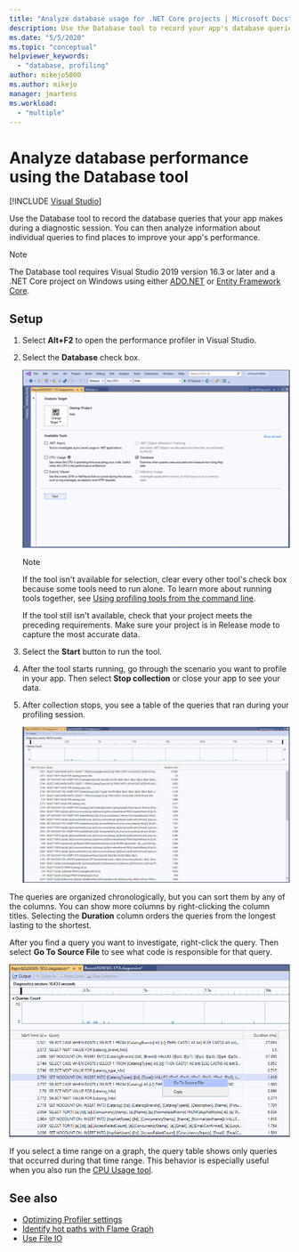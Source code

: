 ```yaml
---
title: "Analyze database usage for .NET Core projects | Microsoft Docs"
description: Use the Database tool to record your app's database queries, then analyze them to find ways to improve performance.
ms.date: "5/5/2020"
ms.topic: "conceptual"
helpviewer_keywords:
  - "database, profiling"
author: mikejo5000
ms.author: mikejo
manager: jmartens
ms.workload:
  - "multiple"
---
```

# Analyze database performance using the Database tool

 [!INCLUDE [Visual Studio](~/includes/applies-to-version/vs-windows-only.md)]

Use the Database tool to record the database queries that your app makes during a diagnostic session. You can then analyze information about individual queries to find places to improve your app's performance.

> [!NOTE]
> The Database tool requires Visual Studio 2019 version 16.3 or later and a .NET Core project on Windows using either [ADO.NET](/dotnet/framework/data/adonet/ado-net-overview) or [Entity Framework Core](/ef/core/).

## Setup

1. Select **Alt+F2** to open the performance profiler in Visual Studio.

1. Select the **Database** check box.

   ![Database tool selected](./media/db-launch.png "Database tool selected")

   > [!NOTE]
   > If the tool isn't available for selection, clear every other tool's check box because some tools need to run alone. To learn more about running tools together, see [Using profiling tools from the command line](../profiling/using-the-profiling-tools-from-the-command-line.md).
   >
   > If the tool still isn't available, check that your project meets the preceding requirements. Make sure your project is in Release mode to capture the most accurate data.

1. Select the **Start** button to run the tool.

1. After the tool starts running, go through the scenario you want to profile in your app. Then select **Stop collection** or close your app to see your data.

1. After collection stops, you see a table of the queries that ran during your profiling session.

   ![Database tool stopped](./media/db-after.png "Database tool stopped")

The queries are organized chronologically, but you can sort them by any of the columns. You can show more columns by right-clicking the column titles. Selecting the **Duration** column orders the queries from the longest lasting to the shortest.

After you find a query you want to investigate, right-click the query. Then select **Go To Source File** to see what code is responsible for that query.

![Go To Source File selected](./media/db-gotosource.png "Go To Source File selected")

If you select a time range on a graph, the query table shows only queries that occurred during that time range. This behavior is especially useful when you also run the [CPU Usage tool](./cpu-usage.md?view=vs-2019&preserve-view=true).

## See also

- [Optimizing Profiler settings](../profiling/optimize-profiler-settings.md)
- [Identify hot paths with Flame Graph](../profiling/flame-graph.md)
- [Use File IO](../profiling/use-file-io.md)